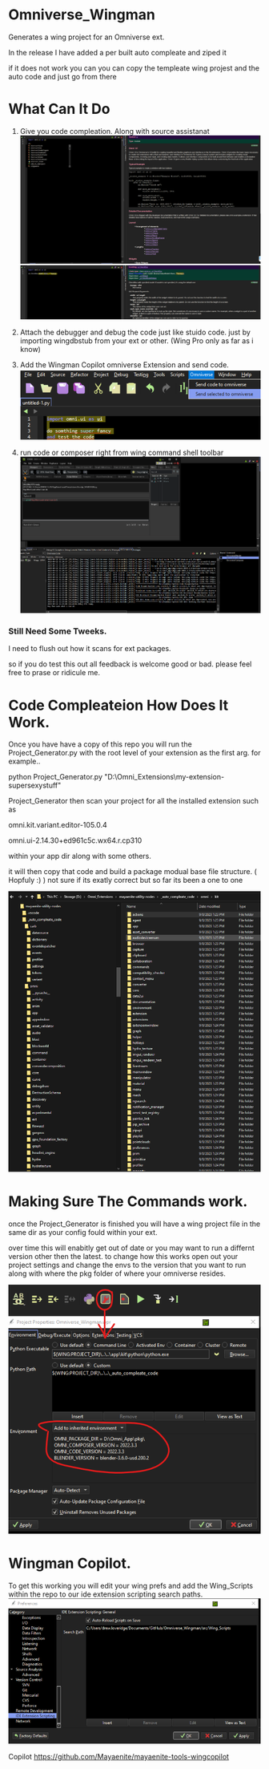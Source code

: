 # Omniverse_Wingman
Generates a wing project for an Omniverse ext.

In the release I have added a per built auto compleate and ziped it 

if it does not work you can you can copy the templeate wing projest and the auto code and just go from there

# What Can It Do
1. Give you code compleation. Along with source assistanat
![Code Compleation](/images/code_compleate_source_assistant.png)
![Source Assistant](/images/source_assistant.png)

2. Attach the debugger and debug the code just like stuido code. just by importing wingdbstub from your ext or other. (Wing Pro only as far as i know)

3. Add the Wingman Copilot omniverse Extension and send code.
![Source Assistant](images/send_sel_to_omni.png)

4. run code or composer right from wing command shell toolbar
![run apps](images/lunch_apps.png)


### Still Need Some Tweeks.

I need to flush out how it scans for ext packages.

so if you do test this out all feedback is welcome good or bad. please feel free to prase or ridicule me.

# Code Compleateion How Does It Work.
Once you have have a copy of this repo you will run the Project_Generator.py with the root level of your extension as the first arg. for example..

python Project_Generator.py "D:\Omni_Extensions\my-extension-supersexystuff"

Project_Generator then scan your project for all the installed extension such as

omni.kit.variant.editor-105.0.4

omni.ui-2.14.30+ed961c5c.wx64.r.cp310

within your app dir along with some others.

it will then copy that code and build a package modual base file structure.
( Hopfuly :) )
not sure if its exatly correct but so far its been a one to one

![Package_Structure](/images/Package_Modual_Version.png)


# Making Sure The Commands work.
once the Project_Generator is finished you will have a wing project file in the same dir as your config fould within your ext.

over time this will enabitly get out of date or you may want to run a differnt version other then the latest.
to change how this works open out your project settings and change the envs to the version that you want to run along with where the pkg folder of where your omniverse resides.

![Extension Manager Window](/images/Envs.png)

# Wingman Copilot.
To get this working you will edit your wing prefs and add the Wing_Scripts within the repo to our ide extension scripting search paths.
![Wing_Scripts](/images/wing_scripts.png)

Copilot https://github.com/Mayaenite/mayaenite-tools-wingcopilot
